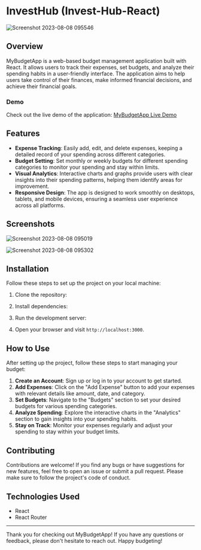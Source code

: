 # InvestHub (Invest-Hub-React)

![Screenshot 2023-08-08 095546](https://github.com/AdilAhmedShekhani/Budget-App-React/assets/126003246/1f41cae9-5b1b-48d7-a904-7c083fa8ae39)

## Overview

MyBudgetApp is a web-based budget management application built with React. It allows users to track their expenses, set budgets, and analyze their spending habits in a user-friendly interface. The application aims to help users take control of their finances, make informed financial decisions, and achieve their financial goals.

### Demo

Check out the live demo of the application: [MyBudgetApp Live Demo](https://mybudgetapp-react.netlify.app/)

## Features

- **Expense Tracking**: Easily add, edit, and delete expenses, keeping a detailed record of your spending across different categories.
- **Budget Setting**: Set monthly or weekly budgets for different spending categories to monitor your spending and stay within limits.
- **Visual Analytics**: Interactive charts and graphs provide users with clear insights into their spending patterns, helping them identify areas for improvement.
- **Responsive Design**: The app is designed to work smoothly on desktops, tablets, and mobile devices, ensuring a seamless user experience across all platforms.

## Screenshots

![Screenshot 2023-08-08 095019](https://github.com/AdilAhmedShekhani/Budget-App-React/assets/126003246/09e40885-7f8f-4806-ad73-4cf1f1b78cb7)

![Screenshot 2023-08-08 095302](https://github.com/AdilAhmedShekhani/Budget-App-React/assets/126003246/cc1a5886-5470-4209-a3fa-8d75c173f8d8)


## Installation

Follow these steps to set up the project on your local machine:

1. Clone the repository:


2. Install dependencies:


3. Run the development server:


4. Open your browser and visit `http://localhost:3000`.

## How to Use

After setting up the project, follow these steps to start managing your budget:

1. **Create an Account**: Sign up or log in to your account to get started.
2. **Add Expenses**: Click on the "Add Expense" button to add your expenses with relevant details like amount, date, and category.
3. **Set Budgets**: Navigate to the "Budgets" section to set your desired budgets for various spending categories.
4. **Analyze Spending**: Explore the interactive charts in the "Analytics" section to gain insights into your spending habits.
5. **Stay on Track**: Monitor your expenses regularly and adjust your spending to stay within your budget limits.

## Contributing

Contributions are welcome! If you find any bugs or have suggestions for new features, feel free to open an issue or submit a pull request. Please make sure to follow the project's code of conduct.

## Technologies Used

- React
- React Router



---

Thank you for checking out MyBudgetApp! If you have any questions or feedback, please don't hesitate to reach out. Happy budgeting!
